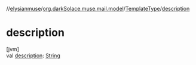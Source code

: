 //[elysianmuse](../../../index.md)/[org.darkSolace.muse.mail.model](../index.md)/[TemplateType](index.md)/[description](description.md)

# description

[jvm]\
val [description](description.md): [String](https://kotlinlang.org/api/latest/jvm/stdlib/kotlin/-string/index.html)
